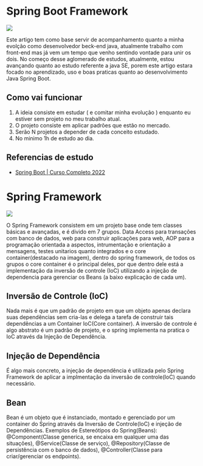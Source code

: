 # Spring Boot Framework

<img src="https://pbs.twimg.com/media/DU7GUGCV4AAf90X.jpg">

Este artigo tem como base servir de acompanhamento quanto a minha evolção como desenvolvedor beck-end java, atualmente trabalho com front-end mas já vem um tempo que venho sentindo vontade para unir os dois.
No começo desse aglomerado de estudos, atualmente, estou avançando quanto ao estudo referente a java SE, porem este artigo estara focado no aprendizado, uso e boas praticas quanto ao desenvolvimento Java Spring Boot.


## Como vai funcionar

1. A ideia consiste em estudar ( e comitar minha evolução ) enquanto eu estiver sem projeto no meu trabalho atual.
2. O projeto consiste em aplicar padrões que estão no mercado.
3. Serão N projetos a depender de cada conceito estudado.
4. No minimo 1h de estudo ao dia.

## Referencias de estudo

* [Spring Boot | Curso Completo 2022](https://www.youtube.com/watch?v=LXRU-Z36GEU)


# Spring Framework

<img src="https://user-images.githubusercontent.com/30484386/186647617-a29e0a81-adde-44c4-86b7-1b1b07c0df68.png">

O Spring Framework consistem em um projeto base onde tem classes básicas e avançadas, e é divido em 7 grupos.
Data Access para transações com banco de dados, web para construir aplicações para web, AOP para  a programação orientada a aspectos, intrumentação e orientação a mensagens, testes unitarios quanto integrados e o core container(destacado na imagem), dentro do spring framework, de todos os grupos o core container é o principal deles, por que dentro dele está a implementação da inversão de controle (IoC) utilizando a injeção de dependencia para gerenciar os Beans (a baixo explicação de cada um).

## Inversão de Controle (IoC)

Nada mais é que um padrão de projeto em que um objeto apenas declara suas dependências sem cria-las e delega a tarefa de construir tais dependências a um Container IoC(Core container). A inversão de controle é algo abstrato é um padrão de projeto, e o spring implementa na pratica o IoC através da Injeção de Dependência.

## Injeção de Dependência

É algo mais concreto, a injeção de dependência é utilizada pelo Spring Framework de aplicar a implmentação da inversão de controle(IoC) quando necessário.

## Bean

Bean é um objeto que é instanciado, montado e gerenciado por um container do Spring através da Inversão de Controle(IoC) e injeção de Dependências. Exemplos de Estereótipos do Spring(Beans): @Component(Classe generica, se encaixa em qualquer uma das situações), @Service(Classe de serviço), @Repository(Classe de persistência com o banco de dados), @Controller(Classe para criar/gerenciar os endpoints).



